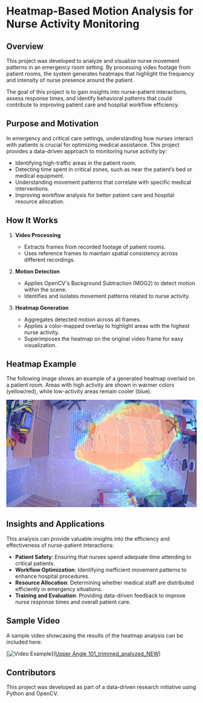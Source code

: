 # Heatmap-Based Motion Analysis for Nurse Activity Monitoring  

## Overview  

This project was developed to analyze and visualize nurse movement patterns in an emergency room setting. By processing video footage from patient rooms, the system generates heatmaps that highlight the frequency and intensity of nurse presence around the patient.  

The goal of this project is to gain insights into nurse-patient interactions, assess response times, and identify behavioral patterns that could contribute to improving patient care and hospital workflow efficiency.  

## Purpose and Motivation  

In emergency and critical care settings, understanding how nurses interact with patients is crucial for optimizing medical assistance. This project provides a data-driven approach to monitoring nurse activity by:  

- Identifying high-traffic areas in the patient room.  
- Detecting time spent in critical zones, such as near the patient’s bed or medical equipment.  
- Understanding movement patterns that correlate with specific medical interventions.  
- Improving workflow analysis for better patient care and hospital resource allocation.  

## How It Works  

1. **Video Processing**  
   - Extracts frames from recorded footage of patient rooms.  
   - Uses reference frames to maintain spatial consistency across different recordings.  

2. **Motion Detection**  
   - Applies OpenCV's Background Subtraction (MOG2) to detect motion within the scene.  
   - Identifies and isolates movement patterns related to nurse activity.  

3. **Heatmap Generation**  
   - Aggregates detected motion across all frames.  
   - Applies a color-mapped overlay to highlight areas with the highest nurse activity.  
   - Superimposes the heatmap on the original video frame for easy visualization.  

## Heatmap Example  

The following image shows an example of a generated heatmap overlaid on a patient room. Areas with high activity are shown in warmer colors (yellow/red), while low-activity areas remain cooler (blue).  

![Heatmap Example](heatmap.jpg)  

## Insights and Applications  

This analysis can provide valuable insights into the efficiency and effectiveness of nurse-patient interactions:  

- **Patient Safety**: Ensuring that nurses spend adequate time attending to critical patients.  
- **Workflow Optimization**: Identifying inefficient movement patterns to enhance hospital procedures.  
- **Resource Allocation**: Determining whether medical staff are distributed efficiently in emergency situations.  
- **Training and Evaluation**: Providing data-driven feedback to improve nurse response times and overall patient care.  

## Sample Video  

A sample video showcasing the results of the heatmap analysis can be included here:  

[![Video Example](video_thumbnail.jpg)]([Upper Angle 101_trimmed_analyzed_NEW](https://github.com/tzuflahan/Computer_Vision_for_Nursing_Behavior_Analysis/blob/main/Heatmap%20Motion%20Tracker/Upper%20Angle%20101_trimmed_analyzed_NEW.avi))  

## Contributors  

This project was developed as part of a data-driven research initiative using Python and OpenCV. 
